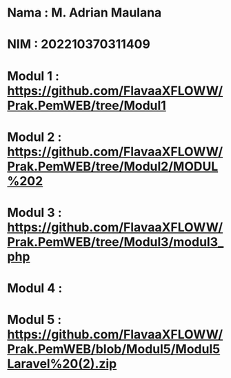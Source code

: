 # Nama : M. Adrian Maulana
# NIM : 202210370311409
# Modul 1 : https://github.com/FlavaaXFLOWW/Prak.PemWEB/tree/Modul1
# Modul 2 : https://github.com/FlavaaXFLOWW/Prak.PemWEB/tree/Modul2/MODUL%202
# Modul 3 : https://github.com/FlavaaXFLOWW/Prak.PemWEB/tree/Modul3/modul3_php
# Modul 4 : 
# Modul 5 : https://github.com/FlavaaXFLOWW/Prak.PemWEB/blob/Modul5/Modul5Laravel%20(2).zip

